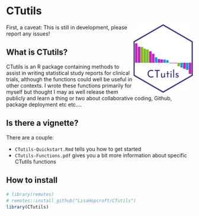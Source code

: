 CTutils
=======

<img src="img/CTutils_HEX.png" width="160px" align="right"/>


First, a caveat: This is still in development, please report any issues!

## What is CTutils?
 

CTutils is an R package containing methods to assist in writing
statistical study reports for clinical trials, although the functions
could well be useful in other contexts. I wrote these functions
primarily for myself but thought I may as well release them publicly
and learn a thing or two about collaborative coding, Github, package
deployment etc etc....

## Is there a vignette?

There are a couple:

* `CTutils-Quickstart.Rmd` tells you how to get started
* `CTutils-Functions.pdf` gives you a bit more information about
specific CTutils functions


## How to install

``` r
# library(remotes)
# remotes::install_github("LisaHopcroft/CTutils")
library(CTutils)
```
